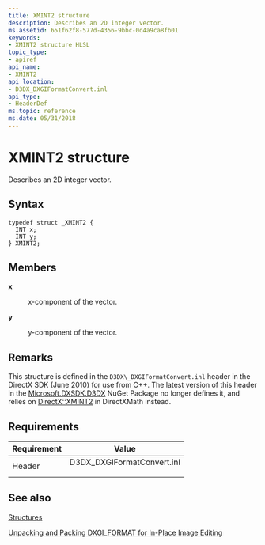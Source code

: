 ```yaml
---
title: XMINT2 structure
description: Describes an 2D integer vector.
ms.assetid: 651f62f8-577d-4356-9bbc-0d4a9ca8fb01
keywords:
- XMINT2 structure HLSL
topic_type:
- apiref
api_name:
- XMINT2
api_location:
- D3DX_DXGIFormatConvert.inl
api_type:
- HeaderDef
ms.topic: reference
ms.date: 05/31/2018
---
```


# XMINT2 structure

Describes an 2D integer vector.

## Syntax


``` syntax
typedef struct _XMINT2 {
  INT x;
  INT y;
} XMINT2;
```



## Members

<dl> <dt>

**x**
</dt> <dd>

x-component of the vector.

</dd> <dt>

**y**
</dt> <dd>

y-component of the vector.

</dd> </dl>



## Remarks

This structure is defined in the ``D3DX\_DXGIFormatConvert.inl`` header in the DirectX SDK (June 2010) for use from C++. The latest version of this header in the [Microsoft.DXSDK.D3DX](https://www.nuget.org/packages/Microsoft.DXSDK.D3DX) NuGet Package no longer defines it, and relies on [DirectX::XMINT2](https://docs.microsoft.com/en-us/windows/win32/api/directxmath/ns-directxmath-xmint2) in DirectXMath instead.



## Requirements



| Requirement | Value |
|-------------------|--------------------------------------------------------------------------------------------------------|
| Header<br/> | <dl> <dt>D3DX\_DXGIFormatConvert.inl</dt> </dl> |



## See also

<dl> <dt>

[Structures](format-conversion-structures.md)
</dt> <dt>

[Unpacking and Packing DXGI\_FORMAT for In-Place Image Editing](dx-graphics-hlsl-unpacking-packing-dxgi-format.md)
</dt> </dl>
